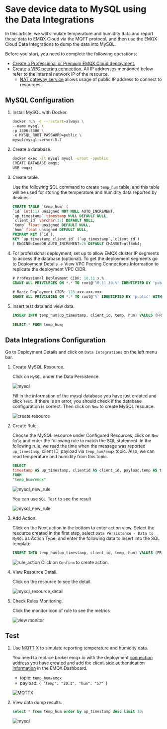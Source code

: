 # Save device data to MySQL using the Data Integrations

In this article, we will simulate temperature and humidity data and report these data to EMQX Cloud via the MQTT protocol, and then use the EMQX Cloud Data Integrations to dump the data into MySQL.

Before you start, you need to complete the following operations:

- [Create a Professional or Premium EMQX Cloud deployment.](../deployments/create_deployment.md)
- [Create a VPC peering connection.](../deployments/vpc_peering.md) All IP addresses mentioned below refer to the internal network IP of the resource.
  - [NAT gateway service](../vas/nat-gateway.md) allows usage of public IP address to connect to resources.

## MySQL Configuration

1. Install MySQL with Docker.

    ```bash
    docker run -d --restart=always \
    --name mysql \
    -p 3306:3306 \
    -e MYSQL_ROOT_PASSWORD=public \
    mysql/mysql-server:5.7
    ```

2. Create a database.

    ```bash
    docker exec -it mysql mysql -uroot -ppublic
    CREATE DATABASE emqx;
    USE emqx;
    ```

3. Create table.

    Use the following SQL command to create `temp_hum` table, and this table will be used for storing the temperature and humidity data reported by devices.

    ```sql
    CREATE TABLE `temp_hum` (
    `id` int(11) unsigned NOT NULL AUTO_INCREMENT,
    `up_timestamp` timestamp NULL DEFAULT NULL,
    `client_id` varchar(32) DEFAULT NULL,
    `temp` float unsigned DEFAULT NULL,
    `hum` float unsigned DEFAULT NULL,
    PRIMARY KEY (`id`),
    KEY `up_timestamp_client_id` (`up_timestamp`,`client_id`)
    ) ENGINE=InnoDB AUTO_INCREMENT=26 DEFAULT CHARSET=utf8mb4;
    ```

4. For professional deployment, set up to allow EMQX cluster IP segments to access the database (optional). To get the deployment segments go to Deployment Details → View VPC Peering Connections Information to replicate the deployment VPC CIDR.

    ```sql
    # Professional Deployment CIDR: 10.11.x.%
    GRANT ALL PRIVILEGES ON *.* TO root@'10.11.30.%' IDENTIFIED BY 'public' WITH GRANT OPTION;
       
    # Basic Deployment CIDR: 123.xxx.xxx.xxx
    GRANT ALL PRIVILEGES ON *.* TO root@'%' IDENTIFIED BY 'public' WITH GRANT OPTION;
    ```

5. Insert test data and view data.

    ```sql
    INSERT INTO temp_hum(up_timestamp, client_id, temp, hum) VALUES (FROM_UNIXTIME(1603963414), 'temp_hum-001', 19.1, 55);
     
    SELECT * FROM temp_hum;
    ```

## Data Integrations Configuration

Go to Deployment Details and click on `Data Integrations` on the left menu bar.

1. Create MySQL Resource.

    Click on `MySQL` under the Data Persistence.

    ![mysql](./_assets/mysql.png)

    Fill in the information of the mysql database you have just created and click `Test`. If there is an error, you should check if the database configuration is correct. Then click on `New` to create MySQL resource.

    ![create resource](./_assets/create_mysql_resource.png)

2. Create Rule.

    Choose the MySQL resource under Configured Resources, click on `New Rule` and enter the following rule to match the SQL statement. In the following rule, we read the time when the message was reported `up_timestamp`, client ID, payload via `temp_hum/emqx` topic. Also, we can read temperature and humidity from this topic.

    ```sql
    SELECT
    timestamp AS up_timestamp, clientid AS client_id, payload.temp AS temp, payload.hum AS hum  
    FROM
    "temp_hum/emqx"
    ```

    ![mysql_new_rule](./_assets/mysql_new_rule.png)

    You can use `SQL Test` to see the result

    ![mysql_new_rule](./_assets/mysql_create_rule.png)

3. Add Action.

    Click on the Next action in the bottom to enter action view. Select the resource created in the first step, select `Data Persistence - Data to MySQL` as Action Type, and enter the following data to insert into the SQL template.

    ```sql
    INSERT INTO temp_hum(up_timestamp, client_id, temp, hum) VALUES (FROM_UNIXTIME(${up_timestamp}/1000), ${client_id}, ${temp}, ${hum}) 
    ```

    ![rule_action](./_assets/mysql_new_action.png)
    Click on `Confirm` to create action.

4. View Resource Detail.

    Click on the resource to see the detail.

    ![mysql_resource_detail](./_assets/mysql_resource_detail.png)

5. Check Rules Monitoring.

    Click the monitor icon of rule to see the metrics

    ![view monitor](./_assets/mysql_monitor.png)

## Test

1. Use [MQTT X](https://mqttx.app/) to simulate reporting temperature and humidity data.

    You need to replace broker.emqx.io with the deployment [connection address](../deployments/view_deployment.md) you have created and add the [client-side authentication information](../deployments/auth.md) in the EMQX Dashboard.

    - topic: `temp_hum/emqx`
    - payload: `{ "temp": "20.1", "hum": "57" }`

    ![MQTTX](./_assets/mqttx_publish.png)

2. View data dump results.

    ```sql
    select * from temp_hum order by up_timestamp desc limit 10;
    ```

    ![mysql](./_assets/mysql_query_result.png)

